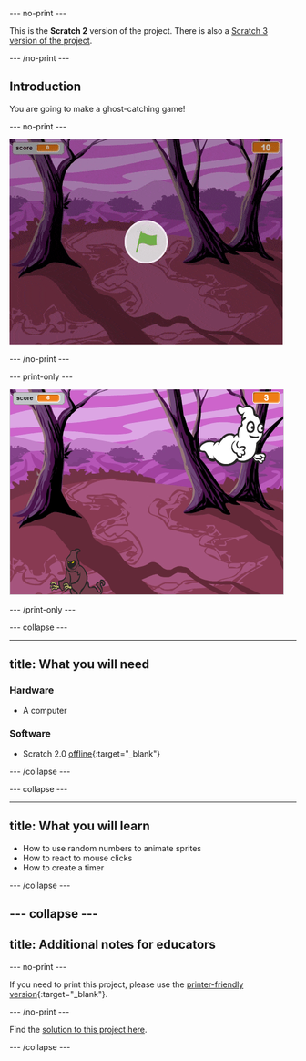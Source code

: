 --- no-print ---

This is the **Scratch 2** version of the project. There is also a [Scratch 3 version of the project](https://projects.raspberrypi.org/en/projects/ghostbusters).

--- /no-print ---

## Introduction

You are going to make a ghost-catching game!

--- no-print ---

![showcase](images/showcase.gif)

--- /no-print ---

--- print-only ---

![showcase](images/showcase-static.png)

--- /print-only ---

--- collapse ---

---
title: What you will need
---

### Hardware

+ A computer

### Software

+ Scratch 2.0 [offline](http://rpf.io/scratchoff){:target="_blank"}

--- /collapse ---

--- collapse ---

---
title: What you will learn
---

+ How to use random numbers to animate sprites
+ How to react to mouse clicks
+ How to create a timer

--- /collapse ---

--- collapse ---
---
title: Additional notes for educators
---

--- no-print ---

If you need to print this project, please use the [printer-friendly version](https://projects.raspberrypi.org/en/projects/ghostbusters-scratch2/print){:target="_blank"}.

--- /no-print ---

Find the [solution to this project here](http://rpf.io/p/en/ghostbusters-scratch2-get).

--- /collapse ---
